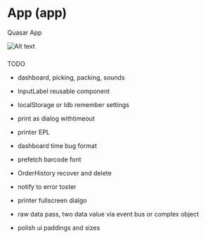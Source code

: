 # App (app)
Quasar App

![Alt text](/screen/screen_app.png?raw=true "Screen")

### 
TODO
+ dashboard, picking, packing, sounds
+ InputLabel reusable component
+ localStorage or Idb remember settings
+ print as dialog withtimeout

+ printer EPL
+ dashboard time bug format
+ prefetch barcode font
+ OrderHistory recover and delete

- notify to error toster
- printer fullscreen dialgo
- raw data pass, two data value via event bus or complex object

- polish ui paddings and sizes